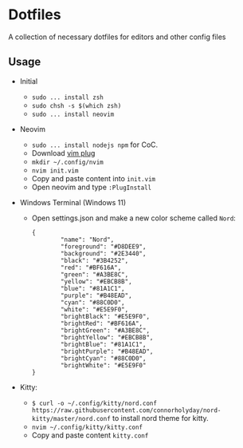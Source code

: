 # Dotfiles
A collection of necessary dotfiles for editors and other config files

## Usage
* Initial
  * `sudo ... install zsh`
  * `sudo chsh -s $(which zsh)`
  * `sudo ... install neovim`

* Neovim
  * `sudo ... install nodejs npm` for CoC.
  * Download [vim plug](https://github.com/junegunn/vim-plug) 
  * `mkdir ~/.config/nvim`
  * `nvim init.vim`
  * Copy and paste content into `init.vim`
  * Open neovim and type `:PlugInstall`

* Windows Terminal (Windows 11)
  * Open settings.json and make a new color scheme called `Nord`:
  
    ```
    {
            "name": "Nord",
            "foreground": "#D8DEE9",
            "background": "#2E3440",
            "black": "#3B4252",
            "red": "#BF616A",
            "green": "#A3BE8C",
            "yellow": "#EBCB8B",
            "blue": "#81A1C1",
            "purple": "#B48EAD",
            "cyan": "#88C0D0",
            "white": "#E5E9F0",
            "brightBlack": "#E5E9F0",
            "brightRed": "#BF616A",
            "brightGreen": "#A3BE8C",
            "brightYellow": "#EBCB8B",
            "brightBlue": "#81A1C1",
            "brightPurple": "#B48EAD",
            "brightCyan": "#88C0D0",
            "brightWhite": "#E5E9F0"
    }
    ```

* Kitty:
  * `$ curl -o ~/.config/kitty/nord.conf https://raw.githubusercontent.com/connorholyday/nord-kitty/master/nord.conf` to install nord theme for kitty.
  * `nvim ~/.config/kitty/kitty.conf`
  * Copy and paste content `kitty.conf`
  

